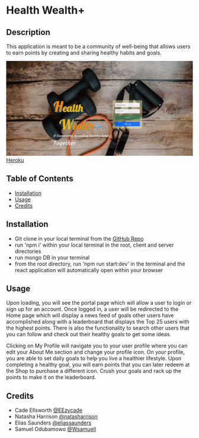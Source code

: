 # Health Wealth+

## Description 
This application is meant to be a community of well-being that allows users to earn points by creating and sharing healthy habits and goals. 

![screenshot](/client/src/assets/img/screenshot.JPG)
[Heroku](https://healthwealth.herokuapp.com/)

## Table of Contents
* [Installation](#installation)
* [Usage](#usage)
* [Credits](#credits)

## Installation 
- Git clone in your local terminal from the [GitHub Repo](https://github.com/Wsamuell/health-wealth)
- run 'npm i' within your local terminal in the root, client and server directories
- run mongo DB in your terminal 
- from the root directory, run 'npm run start:dev' in the terminal and the react application will automatically open within your browser

## Usage 
Upon loading, you will see the portal page which will allow a user to login or sign up for an account. Once logged in, a user will be redirected to the Home page which will display a news feed of goals other users have accomplished along with a leaderboard that displays the Top 25 users with the highest points. There is also the functionality to search other users that you can follow and check out their healthy goals to get some ideas. 

Clicking on My Profile will navigate you to your user profile where you can edit your About Me section and change your profile icon. On your profile, you are able to set daily goals to help you live a healthier lifestyle. Upon completing a healthy goal, you will earn points that you can later redeem at the Shop to purchase a different icon. Crush your goals and rack up the points to make it on the leaderboard. 

## Credits
* Cade Ellsworth [@EEzycade](https://github.com/EEzycade)
* Natasha Harrison [@natasharrison](https://github.com/natasharrison)
* Elias Saunders [@eliassaunders](https://github.com/eliassaunders)
* Samuel Odubamowo [@Wsamuell](https://github.com/Wsamuell)